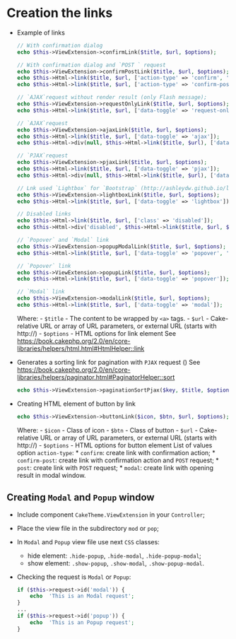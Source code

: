 # Creation the links

- Example of links

   ```php
   // With confirmation dialog
   echo $this->ViewExtension->confirmLink($title, $url, $options);

   // With confirmation dialog and `POST ` request
   echo $this->ViewExtension->confirmPostLink($title, $url, $options);
   echo $this->Html->link($title, $url, ['action-type' => 'confirm', 'data-confirm-msg' => __('Are you sure you wish to delete this data?')]);
   echo $this->Html->link($title, $url, ['action-type' => 'confirm-post', 'data-confirm-btn-ok' => __('Yes'), 'data-confirm-btn-cancel' => __('No')]);

   // `AJAX`request without render result (only Flash message);
   echo $this->ViewExtension->requestOnlyLink($title, $url, $options);
   echo $this->Html->link($title, $url, ['data-toggle' => 'request-only']);

   // `AJAX`request 
   echo $this->ViewExtension->ajaxLink($title, $url, $options);
   echo $this->Html->link($title, $url, ['data-toggle' => 'ajax']);
   echo $this->Html->div(null, $this->Html->link($title, $url), ['data-toggle' => 'ajax']);

   // `PJAX`request 
   echo $this->ViewExtension->pjaxLink($title, $url, $options);
   echo $this->Html->link($title, $url, ['data-toggle' => 'pjax']);
   echo $this->Html->div(null, $this->Html->link($title, $url), ['data-toggle' => 'pjax']);

   // Lnk used `Lightbox` for `Bootstrap` (http://ashleydw.github.io/lightbox)
   echo $this->ViewExtension->lightboxLink($title, $url, $options);
   echo $this->Html->link($title, $url, ['data-toggle' => 'lightbox']);

   // Disabled links
   echo $this->Html->link($title, $url, ['class' => 'disabled']);
   echo $this->Html->div('disabled', $this->Html->link($title, $url, $options));

   // `Popover` and `Modal` link
   echo $this->ViewExtension->popupModalLink($title, $url, $options);
   echo $this->Html->link($title, $url, ['data-toggle' => 'popover', 'link-use-modal' => true]);

   // `Popover` link
   echo $this->ViewExtension->popupLink($title, $url, $options);
   echo $this->Html->link($title, $url, ['data-toggle' => 'popover']);

   // `Modal` link
   echo $this->ViewExtension->modalLink($title, $url, $options);
   echo $this->Html->link($title, $url, ['data-toggle' => 'modal']);
   ```

   Where:
      - `$title` - The content to be wrapped by `<a>` tags.
      - `$url` - Cake-relative URL or array of URL parameters, or external URL (starts with http://)
      - `$options` - HTML options for link element
        See https://book.cakephp.org/2.0/en/core-libraries/helpers/html.html#HtmlHelper::link

- Generates a sorting link for pagination with `PJAX` request ()
   See https://book.cakephp.org/2.0/en/core-libraries/helpers/paginator.html#PaginatorHelper::sort

   ```php
   echo $this->ViewExtension->paginationSortPjax($key, $title, $options);
   ```

- Creating HTML element of button by link

   ```php
   echo $this->ViewExtension->buttonLink($icon, $btn, $url, $options);
   ```

   Where:
      - `$icon` - Class of icon
      - `$btn` - Class of button
      - `$url` - Cake-relative URL or array of URL parameters, or external URL (starts with http://)
      - `$options` - HTML options for button element
        List of values option `action-type`:
         * `confirm`: create link with confirmation action;
         * `confirm-post`: create link with confirmation action and `POST` request;
         * `post`: create link with `POST` request;
         * `modal`: create link with opening result in modal window.

## Creating `Modal` and `Popup` window

- Include component `CakeTheme.ViewExtension` in your `Controller`;
- Place the view file in the subdirectory `mod` or `pop`;
- In `Modal` and `Popup` view file use next `CSS` classes:
   * hide element: `.hide-popup`, `.hide-modal`, `.hide-popup-modal`;
   * show element: `.show-popup`, `.show-modal`, `.show-popup-modal`.
- Checking the request is `Modal` or `Popup`:

   ```php
   if ($this->request->id('modal')) {
       echo  'This is an Modal request';
   }
   ...
   if ($this->request->id('popup')) {
       echo  'This is an Popup request';
   }
   ```
